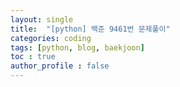 ```yaml
---
layout: single
title:  "[python] 백준 9461번 문제풀이"
categories: coding
tags: [python, blog, baekjoon] 
toc : true
author_profile : false 
---
```

